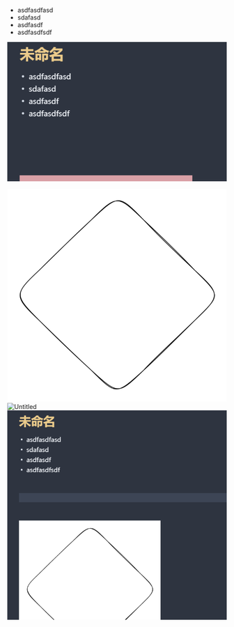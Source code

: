- asdfasdfasd
- sdafasd
- asdfasdf
- asdfasdfsdf


![](附件/image/未命名_image_1.png)


![](Excalidraw/未命名_image_2.svg)
![Untitled](Untitled.table)
![](附件/image/未命名_image_2.png)